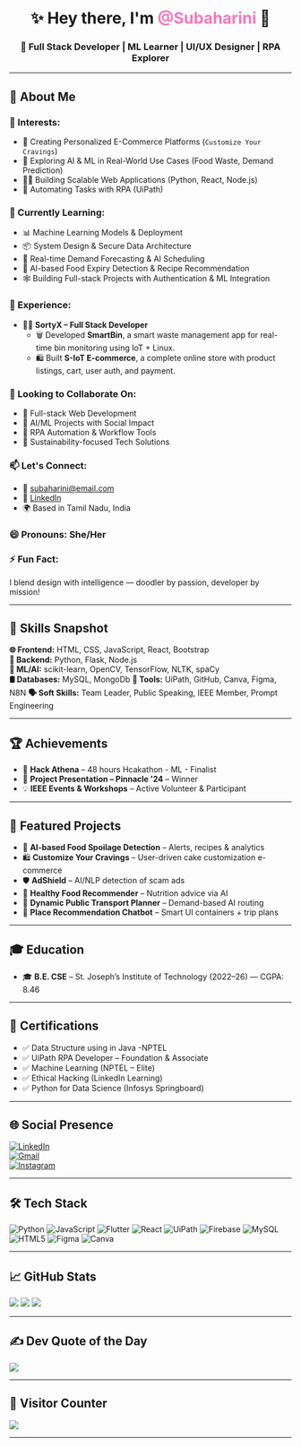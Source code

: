 <h1 align="center">✨ Hey there, I'm <span style="color:#f778ba; font-weight:bold">@Subaharini</span> 👋</h1>
<h3 align="center">🚀 Full Stack Developer | ML Learner | UI/UX Designer | RPA Explorer</h3>

---

## 💫 About Me

### 👀 Interests:
- 🧁 Creating Personalized E-Commerce Platforms (`Customize Your Cravings`)
- 🧠 Exploring AI & ML in Real-World Use Cases (Food Waste, Demand Prediction)
- 🧑‍💻 Building Scalable Web Applications (Python, React, Node.js)
- 🤖 Automating Tasks with RPA (UiPath)


### 🌱 Currently Learning:
- 📊 Machine Learning Models & Deployment
- 📦 System Design & Secure Data Architecture
- 🧠 Real-time Demand Forecasting & AI Scheduling
- 🧪 AI-based Food Expiry Detection & Recipe Recommendation
- 🕸️ Building Full-stack Projects with Authentication & ML Integration

### 💼 Experience:
- 👩‍💻 **SortyX – Full Stack Developer**  
  - 🗑️ Developed **SmartBin**, a smart waste management app for real-time bin monitoring using IoT + Linux.  
  - 🛍️ Built **S-IoT E-commerce**, a complete online store with product listings, cart, user auth, and payment.


### 🤝 Looking to Collaborate On:
- 🚀 Full-stack Web Development
- 🔬 AI/ML Projects with Social Impact
- 🤖 RPA Automation & Workflow Tools
- 🌱 Sustainability-focused Tech Solutions

### 📫 Let's Connect:
- 📧 [subaharini@email.com](mailto:subaharini2106@email.com) <!-- Replace with your email -->
- 🔗 [LinkedIn]([https://www.linkedin.com/in/suba-harini-1b07a1296/]) <!-- Replace with your LinkedIn -->
- 🌍 Based in Tamil Nadu, India

### 😄 Pronouns: She/Her  
### ⚡ Fun Fact:  
I blend design with intelligence — doodler by passion, developer by mission!

---

## 🧠 Skills Snapshot

**🌐 Frontend:** HTML, CSS, JavaScript, React, Bootstrap  
**🧰 Backend:** Python, Flask, Node.js  
**🧠 ML/AI:** scikit-learn, OpenCV, TensorFlow, NLTK, spaCy  
**🛢️ Databases:** MySQL, MongoDb
**🧾 Tools:** UiPath, GitHub, Canva, Figma, N8N 
**🗣️ Soft Skills:** Team Leader, Public Speaking, IEEE Member, Prompt Engineering

---

## 🏆 Achievements
- 🥇 **Hack Athena** – 48 hours Hcakathon - ML - Finalist
- 🧁 **Project Presentation – Pinnacle '24** – Winner
- 💡 **IEEE Events & Workshops** – Active Volunteer & Participant

---

## 🌟 Featured Projects
- 🧠 **AI-based Food Spoilage Detection** – Alerts, recipes & analytics
- 🛍️ **Customize Your Cravings** – User-driven cake customization e-commerce
- 🛡️ **AdShield** – AI/NLP detection of scam ads
- 🌿 **Healthy Food Recommender** – Nutrition advice via AI
- 🚌 **Dynamic Public Transport Planner** – Demand-based AI routing
- 🤖 **Place Recommendation Chatbot** – Smart UI containers + trip plans

---

## 🎓 Education
- 🎓 **B.E. CSE** – St. Joseph’s Institute of Technology (2022–26) — CGPA: 8.46  

---

## 📜 Certifications
- ✅ Data Structure using in Java -NPTEL
- ✅ UiPath RPA Developer – Foundation & Associate  
- ✅ Machine Learning (NPTEL – Elite)  
- ✅ Ethical Hacking (LinkedIn Learning)  
- ✅ Python for Data Science (Infosys Springboard)

---

## 🌐 Social Presence
[![LinkedIn](https://img.shields.io/badge/LinkedIn-0077B5?logo=linkedin&logoColor=white)](https://linkedin.com/in/subaharini)  
[![Gmail](https://img.shields.io/badge/Email-D14836?logo=gmail&logoColor=white)](mailto:subaharini@email.com)  
[![Instagram](https://img.shields.io/badge/Instagram-E4405F?logo=instagram&logoColor=white)](https://instagram.com/subaharini.dev) <!-- Replace if needed -->

---

## 🛠 Tech Stack
![Python](https://img.shields.io/badge/python-3670A0?style=for-the-badge&logo=python&logoColor=ffdd54)
![JavaScript](https://img.shields.io/badge/javascript-%23323330.svg?style=for-the-badge&logo=javascript)
![Flutter](https://img.shields.io/badge/Flutter-%2302569B.svg?style=for-the-badge&logo=Flutter&logoColor=white)
![React](https://img.shields.io/badge/react-%2320232a.svg?style=for-the-badge&logo=react)
![UiPath](https://img.shields.io/badge/uipath-%23FF6F00.svg?style=for-the-badge&logo=uipath)
![Firebase](https://img.shields.io/badge/firebase-%23039BE5.svg?style=for-the-badge&logo=firebase)
![MySQL](https://img.shields.io/badge/mysql-4479A1.svg?style=for-the-badge&logo=mysql&logoColor=white)
![HTML5](https://img.shields.io/badge/html5-%23E34F26.svg?style=for-the-badge&logo=html5&logoColor=white)
![Figma](https://img.shields.io/badge/figma-%23F24E1E.svg?style=for-the-badge&logo=figma&logoColor=white)
![Canva](https://img.shields.io/badge/canva-%2300C4CC.svg?style=for-the-badge&logo=canva&logoColor=white)

---

## 📈 GitHub Stats
![](https://github-readme-stats.vercel.app/api?username=subaharini&theme=gruvbox&hide_border=false)
![](https://github-readme-streak-stats.herokuapp.com/?user=subaharini&theme=gruvbox&hide_border=false)
![](https://github-readme-stats.vercel.app/api/top-langs/?username=subaharini&theme=gruvbox&hide_border=false&layout=compact)

---

## ✍️ Dev Quote of the Day
![](https://quotes-github-readme.vercel.app/api?type=horizontal&theme=radical)

---

## 👀 Visitor Counter
[![](https://visitcount.itsvg.in/api?id=subaharini&icon=0&color=0)](https://visitcount.itsvg.in)

---

<!-- Built with ❤️ by Subaharini -->

